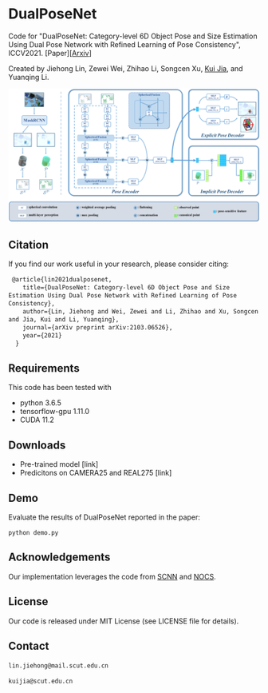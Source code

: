 # DualPoseNet
Code for "DualPoseNet: Category-level 6D Object Pose and Size Estimation Using Dual Pose Network with Refined Learning of Pose Consistency", ICCV2021. [Paper][[Arxiv](https://arxiv.org/abs/2103.06526)]

Created by Jiehong Lin, Zewei Wei, Zhihao Li, Songcen Xu, [Kui Jia](http://kuijia.site/), and Yuanqing Li.

![image](https://github.com/Gorilla-Lab-SCUT/DualPoseNet/blob/main/doc/FigNetwork2.png)


## Citation
If you find our work useful in your research, please consider citing:

     @article{lin2021dualposenet,
        title={DualPoseNet: Category-level 6D Object Pose and Size Estimation Using Dual Pose Network with Refined Learning of Pose Consistency},
        author={Lin, Jiehong and Wei, Zewei and Li, Zhihao and Xu, Songcen and Jia, Kui and Li, Yuanqing},
        journal={arXiv preprint arXiv:2103.06526},
        year={2021}
      }

## Requirements
This code has been tested with
- python 3.6.5
- tensorflow-gpu 1.11.0
- CUDA 11.2

## Downloads
- Pre-trained model [link]
- Predicitons on CAMERA25 and REAL275 [link]

## Demo
Evaluate the results of DualPoseNet reported in the paper:

```
python demo.py
```

## Acknowledgements

Our implementation leverages the code from [SCNN](https://github.com/daniilidis-group/spherical-cnn) and [NOCS](https://github.com/hughw19/NOCS_CVPR2019).

## License
Our code is released under MIT License (see LICENSE file for details).

## Contact
`lin.jiehong@mail.scut.edu.cn`

`kuijia@scut.edu.cn`


